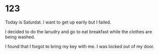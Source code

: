 # 123
Today is Saturdat.
I want to get up earily but I failed.

I decided to do the lanudry and go to eat breakfast while the clothes are being washed.
 
I found that I forgot to bring my key with me. I was locked out of my door.